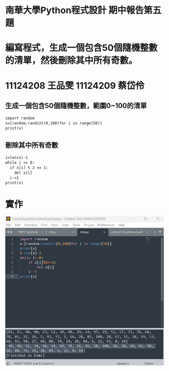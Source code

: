 # 南華大學Python程式設計 期中報告第五題
# 編寫程式，生成一個包含50個隨機整數的清單，然後刪除其中所有奇數。
# 11124208 王品雯 11124209 蔡岱伶
## 生成一個包含50個隨機整數，範圍0~100的清單
```
import random
x=[random.randint(0,100)for i in range(50)]
print(x)
```
## 刪除其中所有奇數
```
i=len(x)-1
while i >= 0:
  if x[i] % 2 == 1:
    del x[i]
  i-=1
print(x)
```
# 實作
![image](5.png)

